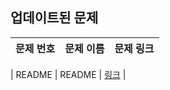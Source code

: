 ## 업데이트된 문제
| 문제 번호 | 문제 이름 | 문제 링크 |
| -------- | ---------- | --------- |



| README | README | [링크](./README.md) |
